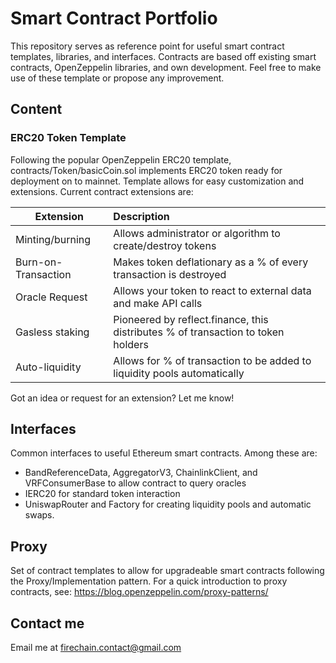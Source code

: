 # Smart Contract Portfolio

This repository serves as reference point for useful smart contract templates, libraries, and interfaces. Contracts are based off existing smart contracts, OpenZeppelin libraries, and own development. Feel free to make use of these template or propose any improvement.

## Content

### ERC20 Token Template

Following the popular OpenZeppelin ERC20 template, contracts/Token/basicCoin.sol implements ERC20 token ready for deployment on to mainnet. Template allows for easy customization and extensions. Current contract extensions are:

| Extension                       | Description                                                                     |
| ------------------------------- | :------------------------------------------------------------------------------ |
| Minting/burning                 | Allows administrator or algorithm to create/destroy tokens                      |
| Burn-on-Transaction             | Makes token deflationary as a % of every transaction is destroyed               |
| Oracle Request                  | Allows your token to react to external data and make API calls                  |
| Gasless staking                 | Pioneered by reflect.finance, this distributes % of transaction to token holders|
| Auto-liquidity                  | Allows for % of transaction to be added to liquidity pools automatically        |

Got an idea or request for an extension? Let me know!

## Interfaces

Common interfaces to useful Ethereum smart contracts. Among these are:
- BandReferenceData, AggregatorV3, ChainlinkClient, and VRFConsumerBase to allow contract to query oracles
- IERC20 for standard token interaction
- UniswapRouter and Factory for creating liquidity pools and automatic swaps.

## Proxy

Set of contract templates to allow for upgradeable smart contracts following the Proxy/Implementation pattern. For a quick introduction to proxy contracts, see:
https://blog.openzeppelin.com/proxy-patterns/

## Contact me

Email me at firechain.contact@gmail.com
